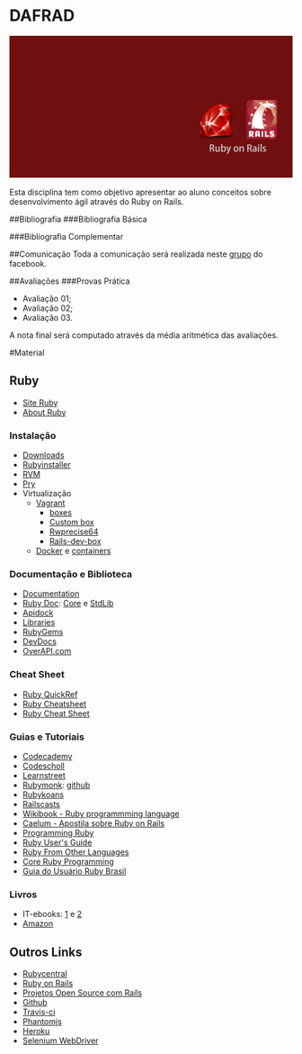# DAFRAD

![Banner da disciplina](assets/dafrad.png)

Esta disciplina tem como objetivo apresentar ao aluno conceitos sobre desenvolvimento ágil através do Ruby on Rails.

##Bibliografia
###Bibliografia Básica

###Bibliografia Complementar

##Comunicação
Toda a comunicação será realizada neste [grupo](https://www.facebook.com/groups/1441746739404160/) do facebook.

##Avaliações
###Provas Prática
* Avaliação 01;
* Avaliação 02;
* Avaliação 03.

A nota final será computado através da média aritmética das avaliações.

#Material

## Ruby

* [Site Ruby](https://www.ruby-lang.org/en/)
* [About Ruby](https://www.ruby-lang.org/en/about/)

### Instalação

* [Downloads](https://www.ruby-lang.org/en/downloads/)
* [Rubyinstaller](http://rubyinstaller.org/)
* [RVM](https://rvm.io/rvm/install)
* [Pry](http://pryrepl.org/)
* Virtualização
	* [Vagrant](http://www.vagrantup.com/)
		* [boxes](http://www.vagrantbox.es/)
		* [Custom box](http://www.intelligentbee.com/blog/2013/09/17/setup-a-simple-ruby-2-on-rails-4-environment-with-vagrant-and-virtual-box/)
		* [Rwprecise64](http://leopard.in.ua/rwprecise64/)
		* [Rails-dev-box](https://github.com/rails/rails-dev-box)
	* [Docker](https://www.docker.io/) e [containers](https://index.docker.io/)

### Documentação e Biblioteca

* [Documentation](https://www.ruby-lang.org/en/documentation/)
* [Ruby Doc](http://ruby-doc.org/): [Core](http://ruby-doc.org/core-2.1.1/) e [StdLib](http://ruby-doc.org/stdlib-2.1.1/)
* [Apidock](http://apidock.com/)
* [Libraries](https://www.ruby-lang.org/en/libraries/)
* [RubyGems](http://rubygems.org/)
* [DevDocs](http://devdocs.io/ruby/)
* [OverAPI.com](http://overapi.com/ruby/)

### Cheat Sheet
* [Ruby QuickRef](http://zenspider.com/Languages/Ruby/QuickRef.html)
* [Ruby Cheatsheet](http://www.cheat-sheets.org/saved-copy/RubyCheat.pdf)
* [Ruby Cheat Sheet](http://www.testingeducation.org/conference/wtst3_pettichord9.pdf)

### Guias e Tutoriais

* [Codecademy](http://www.codecademy.com/tracks/ruby)
* [Codescholl](https://www.codeschool.com/paths/ruby)
* [Learnstreet](https://www.learnstreet.com/lessons/study/ruby)
* [Rubymonk](https://rubymonk.com/): [github](https://github.com/neo/ruby_koans)
* [Rubykoans](http://rubykoans.com/)
* [Railscasts](http://railscasts.com/)
* [Wikibook - Ruby programmming language](http://en.wikibooks.org/wiki/Ruby_programming_language)
* [Caelum - Apostila sobre Ruby on Rails](http://www.caelum.com.br/apostila-ruby-on-rails/a-linguagem-ruby/)
* [Programming Ruby](http://docs.ruby-doc.com/docs/ProgrammingRuby/)
* [Ruby User's Guide](http://www.rubyist.net/~slagell/ruby/index.html)
* [Ruby From Other Languages](https://www.ruby-lang.org/en/documentation/ruby-from-other-languages/)
* [Core Ruby Programming](http://rubylearning.com/satishtalim/tutorial.html)
* [Guia do Usuário Ruby Brasil](http://ruby-br.org/tutoriais/?t=1&p=0)

### Livros
* IT-ebooks: [1](http://it-ebooks.info/tag/ruby/) e [2](http://it-ebooks-search.info/search?q=ruby)
* [Amazon](http://www.amazon.com/gp/search/ref=sr_pg_2?rh=n%3A283155%2Cn%3A5%2Cn%3A3839%2Cn%3A3952%2Cn%3A6134006011%2Ck%3Aruby)

## Outros Links

* [Rubycentral](http://rubycentral.org/)
* [Ruby on Rails](http://rubyonrails.org/)
* [Projetos Open Source com Rails](http://www.opensourcerails.com/)
* [Github](https://github.com/)
* [Travis-ci](https://travis-ci.org/)
* [Phantomjs](http://phantomjs.org/)
* [Heroku](https://www.heroku.com/)
* [Selenium WebDriver](http://docs.seleniumhq.org/projects/webdriver/)
